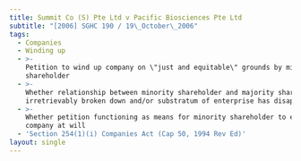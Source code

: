 ```yaml
---
title: Summit Co (S) Pte Ltd v Pacific Biosciences Pte Ltd
subtitle: "[2006] SGHC 190 / 19\_October\_2006"
tags:
  - Companies
  - Winding up
  - >-
    Petition to wind up company on \"just and equitable\" grounds by minority
    shareholder
  - >-
    Whether relationship between minority shareholder and majority shareholder
    irretrievably broken down and/or substratum of enterprise has disappeared
  - >-
    Whether petition functioning as means for minority shareholder to exit
    company at will
  - 'Section 254(1)(i) Companies Act (Cap 50, 1994 Rev Ed)'
layout: single
---
```


